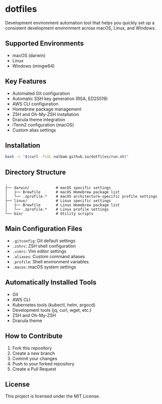 # dotfiles

Development environment automation tool that helps you quickly set up a consistent development environment across macOS, Linux, and Windows.

## Supported Environments

- macOS (darwin)
- Linux
- Windows (mingw64)

## Key Features

- Automated Git configuration
- Automatic SSH key generation (RSA, ED25519)
- AWS CLI configuration
- Homebrew package management
- ZSH and Oh-My-ZSH installation
- Dracula theme integration
- iTerm2 configuration (macOS)
- Custom alias settings

## Installation

```bash
bash -c "$(curl -fsSL nalbam.github.io/dotfiles/run.sh)"
```

## Directory Structure

```
.
├── darwin/            # macOS specific settings
│   ├── Brewfile       # macOS Homebrew package list
│   └── .zprofile.*    # macOS architecture-specific profile settings
├── linux/             # Linux specific settings
│   ├── Brewfile       # Linux Homebrew package list
│   └── .zprofile.*    # Linux profile settings
└── bin/               # Utility scripts
```

## Main Configuration Files

- `.gitconfig`: Git default settings
- `.zshrc`: ZSH shell configuration
- `.vimrc`: Vim editor settings
- `.aliases`: Custom command aliases
- `.profile`: Shell environment variables
- `.macos`: macOS system settings

## Automatically Installed Tools

- Git
- AWS CLI
- Kubernetes tools (kubectl, helm, argocd)
- Development tools (jq, curl, wget, etc.)
- ZSH and Oh-My-ZSH
- Dracula theme

## How to Contribute

1. Fork this repository
2. Create a new branch
3. Commit your changes
4. Push to your forked repository
5. Create a Pull Request

## License

This project is licensed under the MIT License.

